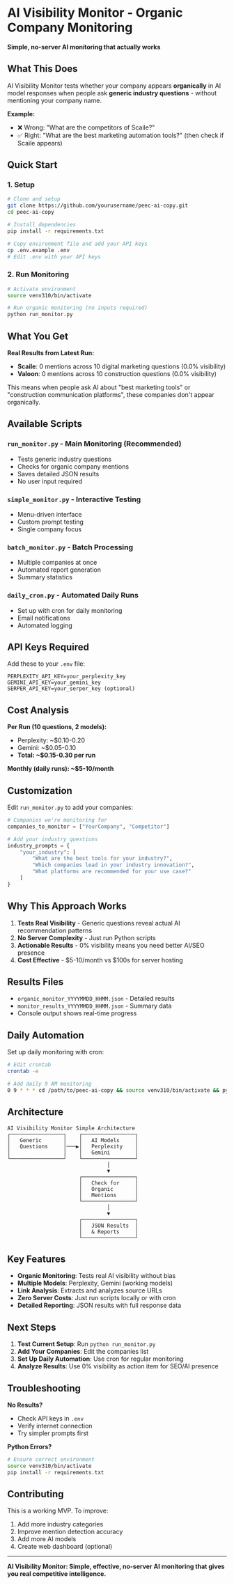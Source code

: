 # AI Visibility Monitor - Organic Company Monitoring

**Simple, no-server AI monitoring that actually works**

## What This Does

AI Visibility Monitor tests whether your company appears **organically** in AI model responses when people ask **generic industry questions** - without mentioning your company name.

**Example:**
- ❌ Wrong: "What are the competitors of Scaile?"
- ✅ Right: "What are the best marketing automation tools?" (then check if Scaile appears)

## Quick Start

### 1. Setup
```bash
# Clone and setup
git clone https://github.com/yourusername/peec-ai-copy.git
cd peec-ai-copy

# Install dependencies
pip install -r requirements.txt

# Copy environment file and add your API keys
cp .env.example .env
# Edit .env with your API keys
```

### 2. Run Monitoring
```bash
# Activate environment
source venv310/bin/activate

# Run organic monitoring (no inputs required)
python run_monitor.py
```

## What You Get

**Real Results from Latest Run:**
- **Scaile**: 0 mentions across 10 digital marketing questions (0.0% visibility)
- **Valoon**: 0 mentions across 10 construction questions (0.0% visibility)

This means when people ask AI about "best marketing tools" or "construction communication platforms", these companies don't appear organically.

## Available Scripts

### `run_monitor.py` - Main Monitoring (Recommended)
- Tests generic industry questions
- Checks for organic company mentions
- Saves detailed JSON results
- No user input required

### `simple_monitor.py` - Interactive Testing
- Menu-driven interface
- Custom prompt testing
- Single company focus

### `batch_monitor.py` - Batch Processing
- Multiple companies at once
- Automated report generation
- Summary statistics

### `daily_cron.py` - Automated Daily Runs
- Set up with cron for daily monitoring
- Email notifications
- Automated logging

## API Keys Required

Add these to your `.env` file:
```env
PERPLEXITY_API_KEY=your_perplexity_key
GEMINI_API_KEY=your_gemini_key
SERPER_API_KEY=your_serper_key (optional)
```

## Cost Analysis

**Per Run (10 questions, 2 models):**
- Perplexity: ~$0.10-0.20
- Gemini: ~$0.05-0.10
- **Total: ~$0.15-0.30 per run**

**Monthly (daily runs): ~$5-10/month**

## Customization

Edit `run_monitor.py` to add your companies:

```python
# Companies we're monitoring for
companies_to_monitor = ["YourCompany", "Competitor"]

# Add your industry questions
industry_prompts = {
    "your_industry": [
        "What are the best tools for your industry?",
        "Which companies lead in your industry innovation?",
        "What platforms are recommended for your use case?"
    ]
}
```

## Why This Approach Works

1. **Tests Real Visibility** - Generic questions reveal actual AI recommendation patterns
2. **No Server Complexity** - Just run Python scripts
3. **Actionable Results** - 0% visibility means you need better AI/SEO presence
4. **Cost Effective** - $5-10/month vs $100s for server hosting

## Results Files

- `organic_monitor_YYYYMMDD_HHMM.json` - Detailed results
- `monitor_results_YYYYMMDD_HHMM.json` - Summary data
- Console output shows real-time progress

## Daily Automation

Set up daily monitoring with cron:
```bash
# Edit crontab
crontab -e

# Add daily 9 AM monitoring
0 9 * * * cd /path/to/peec-ai-copy && source venv310/bin/activate && python run_monitor.py
```

## Architecture

```
AI Visibility Monitor Simple Architecture
┌─────────────────┐    ┌─────────────────┐
│   Generic       │    │   AI Models     │
│   Questions     │───▶│   Perplexity    │
│                 │    │   Gemini        │
└─────────────────┘    └─────────────────┘
                                │
                                ▼
                       ┌─────────────────┐
                       │   Check for     │
                       │   Organic       │
                       │   Mentions      │
                       └─────────────────┘
                                │
                                ▼
                       ┌─────────────────┐
                       │   JSON Results  │
                       │   & Reports     │
                       └─────────────────┘
```

## Key Features

- **Organic Monitoring**: Tests real AI visibility without bias
- **Multiple Models**: Perplexity, Gemini (working models)
- **Link Analysis**: Extracts and analyzes source URLs
- **Zero Server Costs**: Just run scripts locally or with cron
- **Detailed Reporting**: JSON results with full response data

## Next Steps

1. **Test Current Setup**: Run `python run_monitor.py`
2. **Add Your Companies**: Edit the companies list
3. **Set Up Daily Automation**: Use cron for regular monitoring
4. **Analyze Results**: Use 0% visibility as action item for SEO/AI presence

## Troubleshooting

**No Results?**
- Check API keys in `.env`
- Verify internet connection
- Try simpler prompts first

**Python Errors?**
```bash
# Ensure correct environment
source venv310/bin/activate
pip install -r requirements.txt
```

## Contributing

This is a working MVP. To improve:
1. Add more industry categories
2. Improve mention detection accuracy
3. Add more AI models
4. Create web dashboard (optional)

---

**AI Visibility Monitor: Simple, effective, no-server AI monitoring that gives you real competitive intelligence.** 